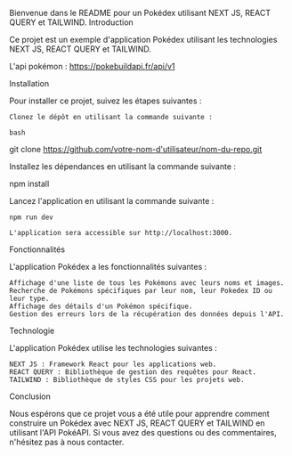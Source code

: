 Bienvenue dans le README pour un Pokédex utilisant NEXT JS, REACT QUERY et TAILWIND.
Introduction

Ce projet est un exemple d'application Pokédex utilisant les technologies NEXT JS, REACT QUERY et TAILWIND.

L'api pokémon : https://pokebuildapi.fr/api/v1

Installation

Pour installer ce projet, suivez les étapes suivantes :

    Clonez le dépôt en utilisant la commande suivante :

    bash

git clone https://github.com/votre-nom-d'utilisateur/nom-du-repo.git

Installez les dépendances en utilisant la commande suivante :

npm install

Lancez l'application en utilisant la commande suivante :

    npm run dev

    L'application sera accessible sur http://localhost:3000.

Fonctionnalités

L'application Pokédex a les fonctionnalités suivantes :

    Affichage d'une liste de tous les Pokémons avec leurs noms et images.
    Recherche de Pokémons spécifiques par leur nom, leur Pokedex ID ou leur type.
    Affichage des détails d'un Pokémon spécifique.
    Gestion des erreurs lors de la récupération des données depuis l'API.

Technologie

L'application Pokédex utilise les technologies suivantes :

    NEXT JS : Framework React pour les applications web.
    REACT QUERY : Bibliothèque de gestion des requêtes pour React.
    TAILWIND : Bibliothèque de styles CSS pour les projets web.

Conclusion

Nous espérons que ce projet vous a été utile pour apprendre comment construire un Pokédex avec NEXT JS, REACT QUERY et TAILWIND en utilisant l'API PokéAPI. Si vous avez des questions ou des commentaires, n'hésitez pas à nous contacter.
